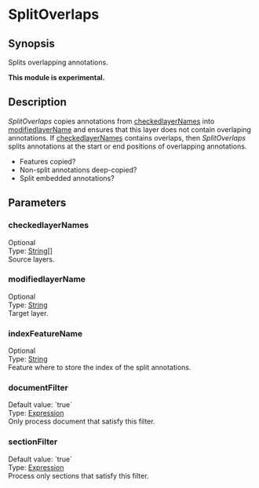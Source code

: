 <h1 class="module">SplitOverlaps</h1>

## Synopsis

Splits overlapping annotations.

**This module is experimental.**

## Description

*SplitOverlaps* copies annotations from <a href="#checkedlayerNames" class="param">checkedlayerNames</a> into <a href="#modifiedlayerName" class="param">modifiedlayerName</a> and ensures that this layer does not contain overlaping annotations. If <a href="#checkedlayerNames" class="param">checkedlayerNames</a> contains overlaps, then *SplitOverlaps* splits annotations at the start or end positions of overlapping annotations.


* Features copied?
* Non-split annotations deep-copied?
* Split embedded annotations?

## Parameters

<a name="checkedlayerNames">

### checkedlayerNames

<div class="param-level param-level-optional">Optional
</div>
<div class="param-type">Type: <a href="../converter/java.lang.String[]" class="converter">String[]</a>
</div>
Source layers.

<a name="modifiedlayerName">

### modifiedlayerName

<div class="param-level param-level-optional">Optional
</div>
<div class="param-type">Type: <a href="../converter/java.lang.String" class="converter">String</a>
</div>
Target layer.

<a name="indexFeatureName">

### indexFeatureName

<div class="param-level param-level-optional">Optional
</div>
<div class="param-type">Type: <a href="../converter/java.lang.String" class="converter">String</a>
</div>
Feature where to store the index of the split annotations.

<a name="documentFilter">

### documentFilter

<div class="param-level param-level-default-value">Default value: `true`
</div>
<div class="param-type">Type: <a href="../converter/alvisnlp.corpus.expressions.Expression" class="converter">Expression</a>
</div>
Only process document that satisfy this filter.

<a name="sectionFilter">

### sectionFilter

<div class="param-level param-level-default-value">Default value: `true`
</div>
<div class="param-type">Type: <a href="../converter/alvisnlp.corpus.expressions.Expression" class="converter">Expression</a>
</div>
Process only sections that satisfy this filter.

